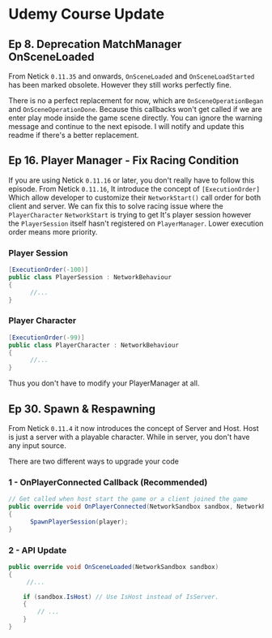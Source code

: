 # Udemy Course Update

## Ep 8. Deprecation MatchManager OnSceneLoaded
From Netick `0.11.35` and onwards, `OnSceneLoaded` and `OnSceneLoadStarted` has been marked obsolete. However they still works perfectly fine. 

There is no a perfect replacement for now, which are `OnSceneOperationBegan` and `OnSceneOperationDone`. Because this callbacks won't get called if we are enter play mode inside the game scene directly.
You can ignore the warning message and continue to the next episode. I will notify and update this readme if there's a better replacement.


## Ep 16. Player Manager - Fix Racing Condition
If you are using Netick `0.11.16` or later, you don't really have to follow this episode. From Netick `0.11.16`, It introduce the concept of `[ExecutionOrder]` Which allow developer to customize their `NetworkStart()` call order for both client and server.
We can fix this to solve racing issue where the `PlayerCharacter` `NetworkStart` is trying to get It's player session however the `PlayerSession` itself hasn't registered on `PlayerManager`.
Lower execution order means more priority.
### Player Session
```cs
[ExecutionOrder(-100)]
public class PlayerSession : NetworkBehaviour
{
      //...
}
```

### Player Character
```cs
[ExecutionOrder(-99)]
public class PlayerCharacter : NetworkBehaviour
{
      //...
}
```

Thus you don't have to modify your PlayerManager at all.

## Ep 30. Spawn & Respawning
From Netick `0.11.4` it now introduces the concept of Server and Host. Host is just a server with a playable character. While in server, you don't have any input source.

There are two different ways to upgrade your code

### 1 - OnPlayerConnected Callback (Recommended)
```cs
// Get called when host start the game or a client joined the game
public override void OnPlayerConnected(NetworkSandbox sandbox, NetworkPlayer player)
{
      SpawnPlayerSession(player);
}
```

### 2 - API Update
```cs
public override void OnSceneLoaded(NetworkSandbox sandbox)
{
     //...

    if (sandbox.IsHost) // Use IsHost instead of IsServer.
    {
        // ...
    }
}
```



